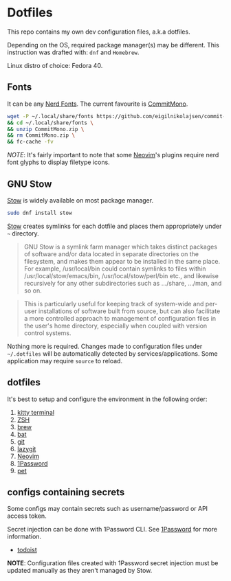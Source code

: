 # Dotfiles

This repo contains my own dev configuration files, a.k.a dotfiles.

Depending on the OS, required package manager(s) may be different.
This instruction was drafted with: `dnf` and `Homebrew`.

Linux distro of choice: Fedora 40.

## Fonts

It can be any [Nerd Fonts](https://www.nerdfonts.com/).
The current favourite is [CommitMono](https://commitmono.com/).

```bash
wget -P ~/.local/share/fonts https://github.com/eigilnikolajsen/commit-mono/releases/download/v1.143/CommitMono-1.143.zip \
&& cd ~/.local/share/fonts \
&& unzip CommitMono.zip \
&& rm CommitMono.zip \
&& fc-cache -fv
```

*NOTE*: It's fairly important to note that some [Neovim](./nvim)'s plugins require nerd font glyphs to display filetype icons.

## GNU Stow

[Stow](https://www.gnu.org/software/stow/) is widely available on most package manager.

```bash
sudo dnf install stow
```

[Stow](https://www.gnu.org/software/stow/) creates symlinks for each dotfile and places them appropriately under `~` directory.

> GNU Stow is a symlink farm manager which takes distinct packages of software and/or data located in separate directories on the filesystem, and makes them appear to be installed in the same place. For example, /usr/local/bin could contain symlinks to files within /usr/local/stow/emacs/bin, /usr/local/stow/perl/bin etc., and likewise recursively for any other subdirectories such as .../share, .../man, and so on.

> This is particularly useful for keeping track of system-wide and per-user installations of software built from source, but can also facilitate a more controlled approach to management of configuration files in the user's home directory, especially when coupled with version control systems.

Nothing more is required.
Changes made to configuration files under `~/.dotfiles` will be automatically detected by services/applications.
Some application may require `source` to reload.

## dotfiles

It's best to setup and configure the environment in the following order:

1. [kitty terminal](./kitty/README.md)
2. [ZSH](./shell/README.md)
3. [brew](./brew/README.md)
4. [bat](./bat/README.md)
5. [git](./git/README.md)
6. [lazygit](./lazygit/README.md)
7. [Neovim](./nvim/README.md)
8. [1Password](./1password/README.md)
9. [pet](./pet/README.md)

## configs containing secrets

Some configs may contain secrets such as username/password or API access token.

Secret injection can be done with 1Password CLI. See [1Password](./1password) for more information.

* [todoist](./todoist)

**NOTE**: Configuration files created with 1Password secret injection must be updated manually as they aren't managed by Stow.


